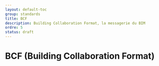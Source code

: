 ```yaml
---
layout: default-toc
group: standards
title: BCF
description: Building Collaboration Format, la messagerie du BIM
ordre: 5
status: draft
---
```


# BCF (Building Collaboration Format)